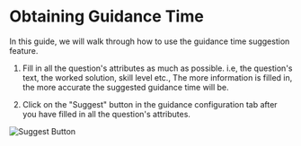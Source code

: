 # Obtaining Guidance Time

In this guide, we will walk through how to use the guidance time suggestion feature.

1. Fill in all the question's attributes as much as possible. i.e, the question's text, the worked solution, skill level etc., The more information is filled in, the more accurate the suggested guidance time will be.
   
2. Click on the "Suggest" button in the guidance configuration tab after you have filled in all the question's attributes.

![Suggest Button](../../images/guidance-time-suggestion.png)